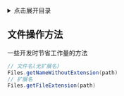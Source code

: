 <details>
<summary>点击展开目录</summary>
<!-- TOC -->

- [文件操作方法](#文件操作方法)

<!-- /TOC -->
</details>


## 文件操作方法

一些开发时节省工作量的方法

```Java
// 文件名(无扩展名)
Files.getNameWithoutExtension(path)
// 扩展名
Files.getFileExtension(path)
```

